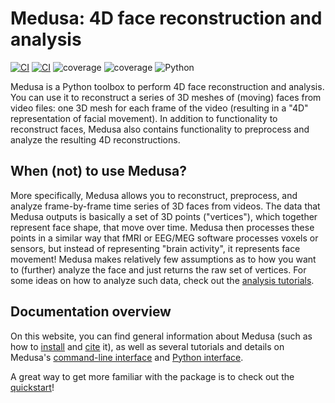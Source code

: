 # Medusa: 4D face reconstruction and analysis

[![CI](https://github.com/medusa-4D/medusa/actions/workflows/ci.yaml/badge.svg)](https://github.com/medusa-4D/medusa/actions/workflows/ci.yaml)
[![CI](https://github.com/medusa-4D/medusa/actions/workflows/docs.yaml/badge.svg)](https://medusa.lukas-snoek.com/medusa)
![coverage](https://img.shields.io/endpoint?url=https://gist.githubusercontent.com/lukassnoek/420039a0fe8fb8c1170e0478cdcd0f26/raw/medusa_coverage_badge.json)
![coverage](https://img.shields.io/endpoint?url=https://gist.githubusercontent.com/lukassnoek/cb6da52c965ec24f136b74a1ebad1964/raw/medusa_interrogate_badge.json)
![Python](https://img.shields.io/badge/python-3.9-blue.svg)

Medusa is a Python toolbox to perform 4D face reconstruction and analysis. You can use it
to reconstruct a series of 3D meshes of (moving) faces from video files: one 3D mesh for
each frame of the video (resulting in a "4D" representation of facial movement). In
addition to functionality to reconstruct faces, Medusa also contains functionality to
preprocess and analyze the resulting 4D reconstructions.

## When (not) to use Medusa?

More specifically, Medusa allows you to reconstruct, preprocess, and analyze
frame-by-frame time series of 3D faces from videos. The data that Medusa outputs is
basically a set of 3D points ("vertices"), which together represent face shape,
that move over time. Medusa then processes these points in a similar way that fMRI or
EEG/MEG software processes voxels or sensors, but instead of representing "brain activity",
it represents face movement! Medusa makes relatively few assumptions as to how you want
to (further) analyze the face and just returns the raw set of vertices. For some ideas on
how to analyze such data, check out the [analysis tutorials](tutorials/analysis).

## Documentation overview

On this website, you can find general information about Medusa (such as how to [install](getting_started/installation)
and [cite](getting_started/citation) it), as well as several tutorials
and details on Medusa's [command-line interface](api/cli) and [Python interface](api/python).

A great way to get more familiar with the package is to check out the [quickstart](getting_started/quickstart)!
